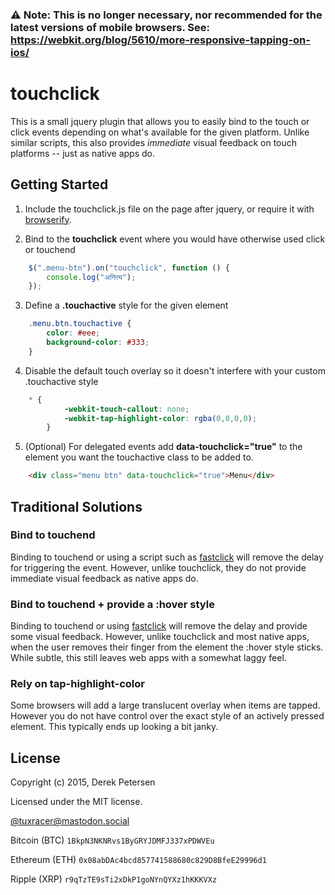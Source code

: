 ### ⚠️  Note: This is no longer necessary, nor recommended for the latest versions of mobile browsers. See: https://webkit.org/blog/5610/more-responsive-tapping-on-ios/

touchclick
==================

This is a small jquery plugin that allows you to easily bind to the touch or click events depending on what's available for the given platform. Unlike similar scripts, this also provides *immediate* visual feedback on touch platforms -- just as native apps do.

## Getting Started
1. Include the touchclick.js file on the page after jquery, or require it with [browserify](https://github.com/substack/node-browserify).

2. Bind to the **touchclick** event where you would have otherwise used click or touchend
```javascript
	$(".menu-btn").on("touchclick", function () {
		console.log("अनित्य");
	});
```

3. Define a **.touchactive** style for the given element
```css
	.menu.btn.touchactive {
		color: #eee;
		background-color: #333;
	}
```

4. Disable the default touch overlay so it doesn't interfere with your custom .touchactive style
```css
	* {
            -webkit-touch-callout: none;
            -webkit-tap-highlight-color: rgba(0,0,0,0);
        }
```

5. (Optional) For delegated events add **data-touchclick="true"** to the element you want the touchactive class to be added to.
```html
	<div class="menu btn" data-touchclick="true">Menu</div>
```

## Traditional Solutions
### Bind to touchend ###
Binding to touchend or using a script such as [fastclick](https://github.com/ftlabs/fastclick) will remove the delay for triggering the event. However, unlike touchclick, they do not provide immediate visual feedback as native apps do.

### Bind to touchend + provide a :hover style ###
Binding to touchend or using [fastclick](https://github.com/ftlabs/fastclick) will remove the delay and provide some visual feedback. However, unlike touchclick and most native apps, when the user removes their finger from the element the :hover style sticks. While subtle, this still leaves web apps with a somewhat laggy feel.

### Rely on tap-highlight-color ###
Some browsers will add a large translucent overlay when items are tapped. However you do not have control over the exact style of an actively pressed element. This typically ends up looking a bit janky.

## License
Copyright (c) 2015, Derek Petersen

Licensed under the MIT license.

[@tuxracer@mastodon.social](https://mastodon.social/@tuxracer)

Bitcoin (BTC) `1BkpN3NKNRvs1ByGRYJDMFJ337xPDWVEu`

Ethereum (ETH) `0x08abDAc4bcd857741588680c829D8BfeE29996d1`

Ripple (XRP) `r9qTzTE9sTi2xDkP1goNYnQYXz1hKKKVXz`
